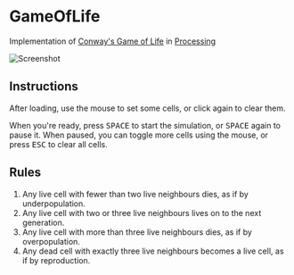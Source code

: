 # GameOfLife
Implementation of [Conway's Game of Life](https://en.wikipedia.org/wiki/Conway%27s_Game_of_Life) in [Processing](https://processing.org/)

![Screenshot](https://github.com/James-P-D/GameOfLife/blob/master/screenshot.gif)

## Instructions

After loading, use the mouse to set some cells, or click again to clear them.

When you're ready, press <kbd>SPACE</kbd> to start the simulation, or <kbd>SPACE</kbd> again to pause it. When paused, you can toggle more cells using the mouse, or press <kbd>ESC</kbd> to clear all cells.

## Rules

1. Any live cell with fewer than two live neighbours dies, as if by underpopulation.
2. Any live cell with two or three live neighbours lives on to the next generation.
3. Any live cell with more than three live neighbours dies, as if by overpopulation.
4. Any dead cell with exactly three live neighbours becomes a live cell, as if by reproduction.